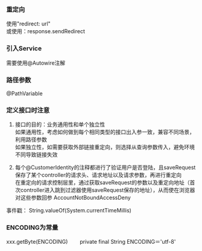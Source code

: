 ### 重定向
使用"redirect: url"  
或使用：response.sendRedirect

### 引入Service
需要使用@Autowire注解

### 路径参数
@PathVariable

### 定义接口时注意
1. 接口的目的：业务通用性和单个独立性  
如果通用性，考虑如何做到每个相同类型的接口出入参一致，兼容不同场景，利用路径参数  
如果独立性，如需要获取外部链接重定向，则选择从查询参数传入，避免环境不同导致链接失效    

2. 每个@CustomerIdentity的注释都进行了验证用户是否登陆，且saveRequest保存了某个controller的请求头、请求地址以及请求参数，再进行重定向  
在重定向的请求控制层里，通过获取saveRequest的参数以及重定向地址（首次controller进入跳到过滤器使用saveRequest保存的地址），从而使在浏览器对这些参数回参
AccountNotBoundAccessDeny

事件戳：
String.valueOf(System.currentTimeMillis)

### ENCODING为常量
xxx.getByte(ENCODING)　　
private final String ENCODING＝'utf-8'
